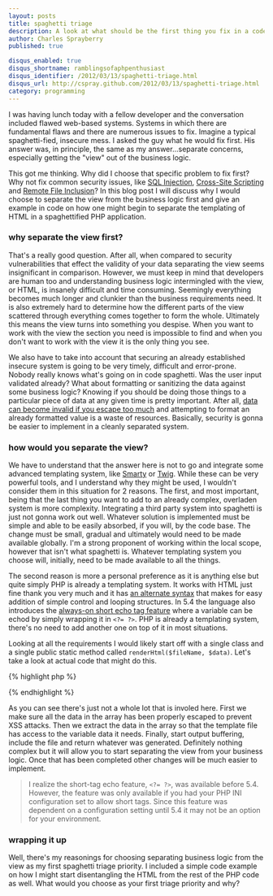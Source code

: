 ```yaml
---
layout: posts
title: spaghetti triage
description: A look at what should be the first thing you fix in a code full of spaghetti
author: Charles Sprayberry
published: true

disqus_enabled: true
disqus_shortname: ramblingsofaphpenthusiast
disqus_identifier: /2012/03/13/spaghetti-triage.html
disqus_url: http://cspray.github.com/2012/03/13/spaghetti-triage.html
category: programming
---
```


I was having lunch today with a fellow developer and the conversation included flawed web-based systems.
Systems in which there are fundamental flaws and there are numerous issues to fix.  Imagine a typical
spaghetti-fied, insecure mess.  I asked the guy what he would fix first.  His answer was, in principle,
the same as my answer...separate concerns, especially getting the "view" out of the business logic.

This got me thinking.  Why did I choose that specific problem to fix first?  Why not fix common security
issues, like [SQL Injection](http://en.wikipedia.org/wiki/Sql_injection),
[Cross-Site Scripting](http://en.wikipedia.org/wiki/Cross_site_scripting) and [Remote File Inclusion](http://en.wikipedia.org/wiki/Remote_file_inclusion)?
In this blog post I will discuss why I would choose to separate the view from the business logic first
and give an example in code on how one might begin to separate the templating of HTML in a spaghettified
PHP application.

### why separate the view first?

That's a really good question.  After all, when compared to security vulnerabilities that effect the
validity of your data separating the view seems insignificant in comparison.  However, we must keep
in mind that developers are human too and understanding business logic intermingled with the view, or
HTML, is insanely difficult and time consuming.  Seemingly everything becomes much longer and clunkier
than the business requirements need.  It is also extremely hard to determine how the different parts
of the view scattered through everything comes together to form the whole.  Ultimately this means the
view turns into something you despise.  When you want to work with the view the section you need is
impossible to find and when you don't want to work with the view it is the only thing you see.

We also have to take into account that securing an already established insecure system is going to be
very timely, difficult and error-prone.  Nobody really knows what's going on in code spaghetti.  Was
the user input validated already?  What about formatting or sanitizing the data against some business
logic?  Knowing if you should be doing those things to a particular piece of data at any given time
is pretty important.  After all, [data can become invalid if you escape too much](http://stackoverflow.com/questions/4171318/is-double-escaping-a-string-wrong)
and attempting to format an already formatted value is a waste of resources.  Basically,
security is gonna be easier to implement in a cleanly separated system.

### how would you separate the view?

We have to understand that the answer here is not to go and integrate some advanced
templating system, like [Smarty](http://www.smarty.net/) or [Twig](http://twig.sensiolabs.org/).
While these can be very powerful tools, and I understand why they might be used, I wouldn't consider
them in this situation for 2 reasons.  The first, and most important, being that the last thing you
want to add to an already complex, overladen system is more complexity.  Integrating a third party
system into spaghetti is just not gonna work out well.  Whatever solution is implemented must be simple
and able to be easily absorbed, if you will, by the code base.  The change must be small, gradual and
ultimately would need to be made available globally.  I'm a strong proponent of working within the
local scope, however that isn't what spaghetti is.  Whatever templating system you choose will, initially,
need to be made available to all the things.

The second reason is more a personal preference as it is anything else but quite simply PHP is already
a templating system.  It works with HTML just fine thank you very much and it has [an alternate syntax](http://php.net/manual/en/control-structures.alternative-syntax.php)
that makes for easy addition of simple control and looping structures.  In 5.4 the language also introduces
the [always-on short echo tag feature](http://php.net/ChangeLog-5.php) where a variable can be echod by simply
wrapping it in <code>&lt;?= ?&gt;</code>. PHP is already a templating system, there's no need to add another
one on top of it in most situations.

Looking at all the requirements I would likely start off with a single class and a single public static
method called <code>renderHtml($fileName, $data)</code>.  Let's take a look at actual code that might do this.

{% highlight php %}
<?php

class View {

    protected static $templateDir = '/path/to/your/templates/';

    public static function renderHtml($fileName, array $data) {
        array_walk_recursive($data, 'htmlspecialchars');
        extract($data);
        ob_start();
        include self::$templateDir . $fileName . '.php';
        $output = ob_get_clean();
        return $output;
    }

}

?>
{% endhighlight %}

As you can see there's just not a whole lot that is involed here.  First we make sure all the data
in the array has been properly escaped to prevent XSS attacks.  Then we extract the data in the array
so that the template file has access to the variable data it needs.  Finally, start output buffering,
include the file and return whatever was generated.  Definitely nothing complex but it will allow you
to start separating the view from your business logic.  Once that has been completed other changes will
be much easier to implement.

> I realize the short-tag echo feature, <code>&lt;?= ?&gt;</code>, was available before 5.4.
> However, the feature was only available if you had your PHP INI configuration set to allow short tags.
> Since this feature was dependent on a configuration setting until 5.4 it may not be an option for your
> environment.

### wrapping it up

Well, there's my reasonings for choosing separating business logic from the view as my first spaghetti
triage priority.  I included a simple code example on how I might start disentangling the HTML from the
rest of the PHP code as well.  What would you choose as your first triage priority and why?
